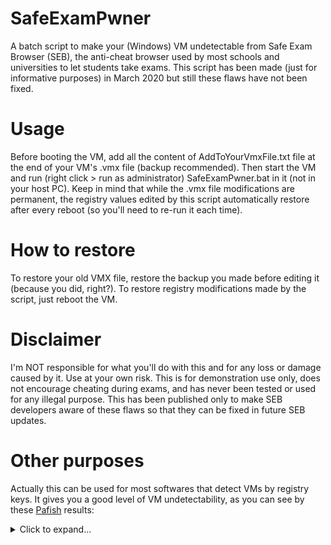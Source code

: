 # SafeExamPwner
A batch script to make your (Windows) VM undetectable from Safe Exam Browser (SEB), the anti-cheat browser used by most schools and universities to let students take exams. This script has been made (just for informative purposes) in March 2020 but still these flaws have not been fixed.

# Usage
Before booting the VM, add all the content of AddToYourVmxFile.txt file at the end of your VM's .vmx file (backup recommended). Then start the VM and run (right click > run as administrator) SafeExamPwner.bat in it (not in your host PC). Keep in mind that while the .vmx file modifications are permanent, the registry values edited by this script automatically restore after every reboot (so you'll need to re-run it each time).

# How to restore
To restore your old VMX file, restore the backup you made before editing it (because you did, right?). To restore registry modifications made by the script, just reboot the VM.

# Disclaimer
I'm NOT responsible for what you'll do with this and for any loss or damage caused by it. Use at your own risk. This is for demonstration use only, does not encourage cheating during exams, and has never been tested or used for any illegal purpose. This has been published only to make SEB developers aware of these flaws so that they can be fixed in future SEB updates.

# Other purposes
Actually this can be used for most softwares that detect VMs by registry keys. It gives you a good level of VM undetectability, as you can see by these [Pafish](https://github.com/a0rtega/pafish) results:
<details>
<summary>Click to expand...</summary>
<p>

```pafish
* Pafish (Paranoid fish) *

Some anti(debugger/VM/sandbox) tricks
used by malware for the general public.

[*] Windows version: 6.2 build 9200
[*] CPU: GenuineIntel
    CPU brand: Intel(R) Core(TM) i7-1065G7 CPU @ 1.30GHz

[-] Debuggers detection
[*] Using IsDebuggerPresent() ... OK

[-] CPU information based detections
[*] Checking the difference between CPU timestamp counters (rdtsc) ... OK
[*] Checking the difference between CPU timestamp counters (rdtsc) forcing VM exit ... traced!
[*] Checking hypervisor bit in cpuid feature bits ... OK
[*] Checking cpuid hypervisor vendor for known VM vendors ... OK

[-] Generic sandbox detection
[*] Using mouse activity ... traced!
[*] Checking username ... OK
[*] Checking file path ... OK
[*] Checking common sample names in drives root ... OK
[*] Checking if disk size <= 60GB via DeviceIoControl() ... OK
[*] Checking if disk size <= 60GB via GetDiskFreeSpaceExA() ... OK
[*] Checking if Sleep() is patched using GetTickCount() ... OK
[*] Checking if NumberOfProcessors is < 2 via raw access ... OK
[*] Checking if NumberOfProcessors is < 2 via GetSystemInfo() ... OK
[*] Checking if pysical memory is < 1Gb ... OK
[*] Checking operating system uptime using GetTickCount() ... traced!
[*] Checking if operating system IsNativeVhdBoot() ... OK

[-] Hooks detection
[*] Checking function ShellExecuteExW method 1 ... OK
[*] Checking function CreateProcessA method 1 ... OK

[-] Sandboxie detection
[*] Using GetModuleHandle(sbiedll.dll) ... OK

[-] Wine detection
[*] Using GetProcAddress(wine_get_unix_file_name) from kernel32.dll ... OK
[*] Reg key (HKCU\SOFTWARE\Wine) ... OK

[-] VirtualBox detection
[*] Scsi port->bus->target id->logical unit id-> 0 identifier ... OK
[*] Reg key (HKLM\HARDWARE\Description\System "SystemBiosVersion") ... OK
[*] Reg key (HKLM\SOFTWARE\Oracle\VirtualBox Guest Additions) ... OK
[*] Reg key (HKLM\HARDWARE\Description\System "VideoBiosVersion") ... OK
[*] Reg key (HKLM\HARDWARE\ACPI\DSDT\VBOX__) ... OK
[*] Reg key (HKLM\HARDWARE\ACPI\FADT\VBOX__) ... OK
[*] Reg key (HKLM\HARDWARE\ACPI\RSDT\VBOX__) ... OK
[*] Reg key (HKLM\SYSTEM\ControlSet001\Services\VBox*) ... OK
[*] Reg key (HKLM\HARDWARE\DESCRIPTION\System "SystemBiosDate") ... OK
[*] Driver files in C:\WINDOWS\system32\drivers\VBox* ... OK
[*] Additional system files ... OK
[*] Looking for a MAC address starting with 08:00:27 ... OK
[*] Looking for pseudo devices ... OK
[*] Looking for VBoxTray windows ... OK
[*] Looking for VBox network share ... OK
[*] Looking for VBox processes (vboxservice.exe, vboxtray.exe) ... OK
[*] Looking for VBox devices using WMI ... OK

[-] VMware detection
[*] Scsi port 0,1,2 ->bus->target id->logical unit id-> 0 identifier ... OK
[*] Reg key (HKLM\SOFTWARE\VMware, Inc.\VMware Tools) ... OK
[*] Looking for C:\WINDOWS\system32\drivers\vmmouse.sys ... OK
[*] Looking for C:\WINDOWS\system32\drivers\vmhgfs.sys ... OK
[*] Looking for a MAC address starting with 00:05:69, 00:0C:29, 00:1C:14 or 00:50:56 ... OK
[*] Looking for network adapter name ... OK
[*] Looking for pseudo devices ... OK
[*] Looking for VMware serial number ... OK

[-] Qemu detection
[*] Scsi port->bus->target id->logical unit id-> 0 identifier ... OK
[*] Reg key (HKLM\HARDWARE\Description\System "SystemBiosVersion") ... OK
[*] cpuid CPU brand string 'QEMU Virtual CPU' ... OK

[-] Bochs detection
[*] Reg key (HKLM\HARDWARE\Description\System "SystemBiosVersion") ... OK
[*] cpuid AMD wrong value for processor name ... OK
[*] cpuid Intel wrong value for processor name ... OK

[-] Cuckoo detection
[*] Looking in the TLS for the hooks information structure ... OK


[-] Feel free to RE me, check log file for more information.
